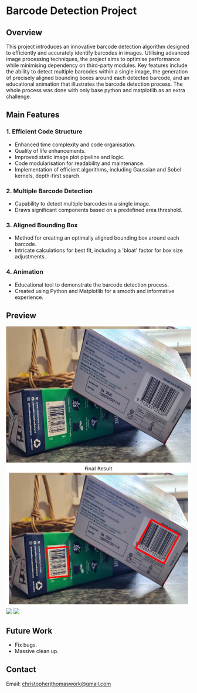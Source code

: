 # Barcode Detection Project

## Overview
This project introduces an innovative barcode detection algorithm designed to efficiently and accurately identify barcodes in images. Utilising advanced image processing techniques, the project aims to optimise performance while minimising dependency on third-party modules. Key features include the ability to detect multiple barcodes within a single image, the generation of precisely aligned bounding boxes around each detected barcode, and an educational animation that illustrates the barcode detection process. The whole process was done with only base python and matplotlib as an extra challenge.

## Main Features

### 1. Efficient Code Structure
- Enhanced time complexity and code organisation.
- Quality of life enhancements.
- Improved static image plot pipeline and logic.
- Code modularisation for readability and maintenance.
- Implementation of efficient algorithms, including Gaussian and Sobel kernels, depth-first search.

### 2. Multiple Barcode Detection
- Capability to detect multiple barcodes in a single image.
- Draws significant components based on a predefined area threshold.

### 3. Aligned Bounding Box
- Method for creating an optimally aligned bounding box around each barcode.
- Intricate calculations for best fit, including a 'bloat' factor for box size adjustments.

### 4. Animation
- Educational tool to demonstrate the barcode detection process.
- Created using Python and Matplotlib for a smooth and informative experience.

## Preview
![](images/Barcode_custom_2.png)
![](output_images/Barcode_custom_2_output.png)
![](output_images/Barcode_custom_2_pipeline.png)
![](Barcode_custom_2.gif)

## Future Work
- Fix bugs.
- Massive clean up.

## Contact
Email: christopherjthomaswork@gmail.com
